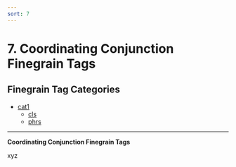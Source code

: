 ```yaml
---
sort: 7
---
```


# 7. Coordinating Conjunction Finegrain Tags

## Finegrain Tag Categories

- [cat1](7_cat1)
	- [cls](7_cat1.html#7-1-1-cls-clausal)
	- [phrs](7_cat1.html#7-1-2-phrs-phrasal)

---

**Coordinating Conjunction Finegrain Tags**

xyz